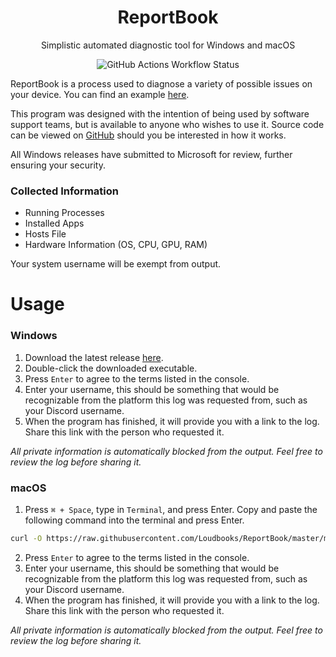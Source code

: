 <div align="center">
  <h1>ReportBook</h1>
  <p></p>Simplistic automated diagnostic tool for Windows and macOS</p>
  

  ![GitHub Actions Workflow Status](https://img.shields.io/github/actions/workflow/status/Loudbooks/ReportBook/build.yml?style=for-the-badge)
</div>

ReportBook is a process used to diagnose a variety of possible issues on your device. You can find an example [here](https://pastebook.dev/pastes/millie-shadow-bard-milkchocolate?inspect).

This program was designed with the intention of being used by software support teams, but is available to anyone who wishes to use it. Source code can be viewed on [GitHub](https://github.com/Loudbooks/ReportBook) should you be interested in how it works.

All Windows releases have submitted to Microsoft for review, further ensuring your security.

### Collected Information
- Running Processes
- Installed Apps
- Hosts File
- Hardware Information (OS, CPU, GPU, RAM)

Your system username will be exempt from output.


# Usage
### Windows
1. Download the latest release [here](https://github.com/Loudbooks/ReportBook/releases/latest/download/reportbook-windows-x86_64.exe).
2. Double-click the downloaded executable.
3. Press `Enter` to agree to the terms listed in the console.
4. Enter your username, this should be something that would be recognizable from the platform this log was requested from, such as your Discord username.
5. When the program has finished, it will provide you with a link to the log. Share this link with the person who requested it.

*All private information is automatically blocked from the output. Feel free to review the log before sharing it.* 

### macOS
1. Press `⌘ + Space`, type in `Terminal`, and press Enter. Copy and paste the following command into the terminal and press Enter. 
```bash
curl -O https://raw.githubusercontent.com/Loudbooks/ReportBook/master/macos-run.sh ; sh ./macos-run.sh
```
2. Press `Enter` to agree to the terms listed in the console.
3. Enter your username, this should be something that would be recognizable from the platform this log was requested from, such as your Discord username.
4. When the program has finished, it will provide you with a link to the log. Share this link with the person who requested it.

*All private information is automatically blocked from the output. Feel free to review the log before sharing it.*
